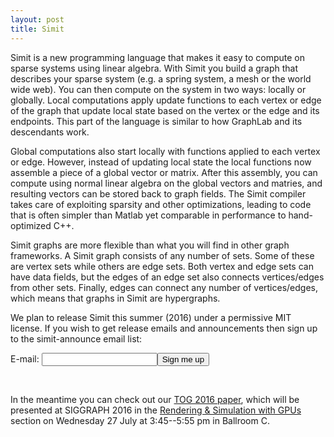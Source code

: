 ```yaml
---
layout: post
title: Simit 
---
```

Simit is a new programming language that makes it easy to compute on sparse systems using linear algebra. With Simit you build a graph that describes your sparse system (e.g. a spring system, a mesh or the world wide web). You can then compute on the system in two ways: locally or globally. Local computations apply update functions to each vertex or edge of the graph that update local state based on the vertex or the edge and its endpoints. This part of the language is similar to how GraphLab and its descendants work.

Global computations also start locally with functions applied to each vertex or edge. However, instead of updating local state the local functions now assemble a piece of a global vector or matrix. After this assembly, you can compute using normal linear algebra on the global vectors and matries, and resulting vectors can be stored back to graph fields. The Simit compiler takes care of exploiting sparsity and other optimizations, leading to code that is often simpler than Matlab yet comparable in performance to hand-optimized C++.

Simit graphs are more flexible than what you will find in other graph frameworks. A Simit graph consists of any number of sets. Some of these are vertex sets while others are edge sets. Both vertex and edge sets can have data fields, but the edges of an edge set also connects vertices/edges from other sets. Finally, edges can connect any number of vertices/edges, which means that graphs in Simit are hypergraphs.

We plan to release Simit this summer (2016) under a permissive MIT license. If you wish to get release emails and announcements then sign up to the simit-announce email list:
<form action="https://lists.csail.mit.edu/mailman/subscribe/simit-announce" method="POST">
E-mail: <input name="email" /><input type="submit" value="Sign me up" />
</form>
<br/>

In the meantime you can check out our [TOG 2016 paper](tog16), which will be presented at SIGGRAPH 2016 in the [Rendering & Simulation with GPUs](http://s2016.siggraph.org/technical-papers/sessions/rendering-simulation-gpus) section on Wednesday 27 July at 3:45--5:55 pm in Ballroom C.
